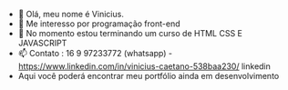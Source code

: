 - 👋 Olá, meu nome é Vinicius.
- 👀 Me interesso por programação front-end
- 🌱 No momento estou terminando um curso de HTML CSS E JAVASCRIPT
- 📫 Contato : 16 9 97233772 (whatsapp) - https://www.linkedin.com/in/vinicius-caetano-538baa230/ linkedin
- Aqui você poderá encontrar meu portfólio ainda em desenvolvimento
